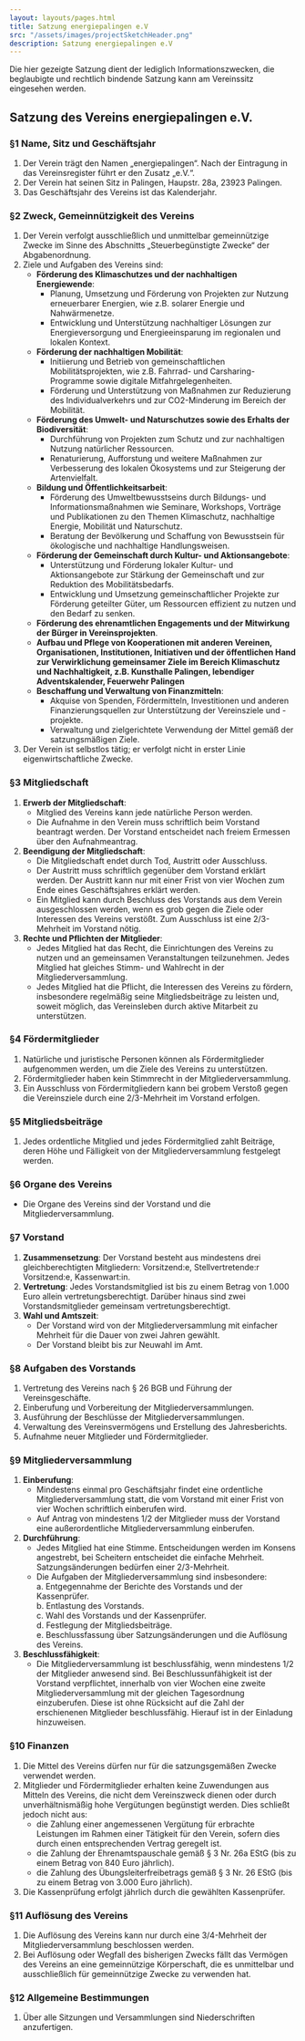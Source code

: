 ```yaml
---
layout: layouts/pages.html
title: Satzung energiepalingen e.V
src: "/assets/images/projectSketchHeader.png"
description: Satzung energiepalingen e.V
---
```



Die hier gezeigte Satzung dient der lediglich Informationszwecken, die beglaubigte und rechtlich bindende Satzung kann am Vereinssitz eingesehen werden. 


## Satzung des Vereins energiepalingen e.V.

### §1 Name, Sitz und Geschäftsjahr

1. Der Verein trägt den Namen „energiepalingen“. Nach der Eintragung in das Vereinsregister führt er den Zusatz „e.V.“.
2. Der Verein hat seinen Sitz in Palingen, Haupstr. 28a, 23923 Palingen.
3. Das Geschäftsjahr des Vereins ist das Kalenderjahr.

### §2 Zweck, Gemeinnützigkeit des Vereins

1. Der Verein verfolgt ausschließlich und unmittelbar gemeinnützige Zwecke im Sinne des Abschnitts „Steuerbegünstigte Zwecke“ der Abgabenordnung.
2. Ziele und Aufgaben des Vereins sind:
    - **Förderung des Klimaschutzes und der nachhaltigen Energiewende**:
        - Planung, Umsetzung und Förderung von Projekten zur Nutzung erneuerbarer Energien, wie z.B. solarer Energie und Nahwärmenetze.
        - Entwicklung und Unterstützung nachhaltiger Lösungen zur Energieversorgung und Energieeinsparung im regionalen und lokalen Kontext.
    - **Förderung der nachhaltigen Mobilität**:
        - Initiierung und Betrieb von gemeinschaftlichen Mobilitätsprojekten, wie z.B. Fahrrad- und Carsharing-Programme sowie digitale Mitfahrgelegenheiten.
        - Förderung und Unterstützung von Maßnahmen zur Reduzierung des Individualverkehrs und zur CO2-Minderung im Bereich der Mobilität.
    - **Förderung des Umwelt- und Naturschutzes sowie des Erhalts der Biodiversität**:
        - Durchführung von Projekten zum Schutz und zur nachhaltigen Nutzung natürlicher Ressourcen.
        - Renaturierung, Aufforstung und weitere Maßnahmen zur Verbesserung des lokalen Ökosystems und zur Steigerung der Artenvielfalt.
    - **Bildung und Öffentlichkeitsarbeit**:
        - Förderung des Umweltbewusstseins durch Bildungs- und Informationsmaßnahmen wie Seminare, Workshops, Vorträge und Publikationen zu den Themen Klimaschutz, nachhaltige Energie, Mobilität und Naturschutz.
        - Beratung der Bevölkerung und Schaffung von Bewusstsein für ökologische und nachhaltige Handlungsweisen.
    - **Förderung der Gemeinschaft durch Kultur- und Aktionsangebote**:
        - Unterstützung und Förderung lokaler Kultur- und Aktionsangebote zur Stärkung der Gemeinschaft und zur Reduktion des Mobilitätsbedarfs.
        - Entwicklung und Umsetzung gemeinschaftlicher Projekte zur Förderung geteilter Güter, um Ressourcen effizient zu nutzen und den Bedarf zu senken.
    - **Förderung des ehrenamtlichen Engagements und der Mitwirkung der Bürger in Vereinsprojekten**.
    - **Aufbau und Pflege von Kooperationen mit anderen Vereinen, Organisationen, Institutionen, Initiativen und der öffentlichen Hand zur Verwirklichung gemeinsamer Ziele im Bereich Klimaschutz und Nachhaltigkeit, z.B. Kunsthalle Palingen, lebendiger Adventskalender, Feuerwehr Palingen**
    - **Beschaffung und Verwaltung von Finanzmitteln**:
        - Akquise von Spenden, Fördermitteln, Investitionen und anderen Finanzierungsquellen zur Unterstützung der Vereinsziele und -projekte.
        - Verwaltung und zielgerichtete Verwendung der Mittel gemäß der satzungsmäßigen Ziele.
3. Der Verein ist selbstlos tätig; er verfolgt nicht in erster Linie eigenwirtschaftliche Zwecke.

### §3 Mitgliedschaft

1. **Erwerb der Mitgliedschaft**:
    - Mitglied des Vereins kann jede natürliche Person werden.
    - Die Aufnahme in den Verein muss schriftlich beim Vorstand beantragt werden. Der Vorstand entscheidet nach freiem Ermessen über den Aufnahmeantrag.
2. **Beendigung der Mitgliedschaft**:
    - Die Mitgliedschaft endet durch Tod, Austritt oder Ausschluss.
    - Der Austritt muss schriftlich gegenüber dem Vorstand erklärt werden. Der Austritt kann nur mit einer Frist von vier Wochen zum Ende eines Geschäftsjahres erklärt werden.
    - Ein Mitglied kann durch Beschluss des Vorstands aus dem Verein ausgeschlossen werden, wenn es grob gegen die Ziele oder Interessen des Vereins verstößt. Zum Ausschluss ist eine 2/3-Mehrheit im Vorstand nötig.
3. **Rechte und Pflichten der Mitglieder**:
    - Jedes Mitglied hat das Recht, die Einrichtungen des Vereins zu nutzen und an gemeinsamen Veranstaltungen teilzunehmen. Jedes Mitglied hat gleiches Stimm- und Wahlrecht in der Mitgliederversammlung.
    - Jedes Mitglied hat die Pflicht, die Interessen des Vereins zu fördern, insbesondere regelmäßig seine Mitgliedsbeiträge zu leisten und, soweit möglich, das Vereinsleben durch aktive Mitarbeit zu unterstützen.

### §4 Fördermitglieder

1. Natürliche und juristische Personen können als Fördermitglieder aufgenommen werden, um die Ziele des Vereins zu unterstützen.
2. Fördermitglieder haben kein Stimmrecht in der Mitgliederversammlung.
3. Ein Ausschluss von Fördermitgliedern kann bei grobem Verstoß gegen die Vereinsziele durch eine 2/3-Mehrheit im Vorstand erfolgen.

### §5 Mitgliedsbeiträge

1. Jedes ordentliche Mitglied und jedes Fördermitglied zahlt Beiträge, deren Höhe und Fälligkeit von der Mitgliederversammlung festgelegt werden.

### §6 Organe des Vereins

- Die Organe des Vereins sind der Vorstand und die Mitgliederversammlung.

### §7 Vorstand

1. **Zusammensetzung**: Der Vorstand besteht aus mindestens drei gleichberechtigten Mitgliedern: Vorsitzend:e, Stellvertretende:r Vorsitzend:e, Kassenwart:in.
2. **Vertretung**: Jedes Vorstandsmitglied ist bis zu einem Betrag von 1.000 Euro allein vertretungsberechtigt. Darüber hinaus sind zwei Vorstandsmitglieder gemeinsam vertretungsberechtigt.
3. **Wahl und Amtszeit**:
    - Der Vorstand wird von der Mitgliederversammlung mit einfacher Mehrheit für die Dauer von zwei Jahren gewählt.
    - Der Vorstand bleibt bis zur Neuwahl im Amt.

### §8 Aufgaben des Vorstands

1. Vertretung des Vereins nach § 26 BGB und Führung der Vereinsgeschäfte.
2. Einberufung und Vorbereitung der Mitgliederversammlungen.
3. Ausführung der Beschlüsse der Mitgliederversammlungen.
4. Verwaltung des Vereinsvermögens und Erstellung des Jahresberichts.
5. Aufnahme neuer Mitglieder und Fördermitglieder.

### §9 Mitgliederversammlung

1. **Einberufung**:
    - Mindestens einmal pro Geschäftsjahr findet eine ordentliche Mitgliederversammlung statt, die vom Vorstand mit einer Frist von vier Wochen schriftlich einberufen wird.
    - Auf Antrag von mindestens 1/2 der Mitglieder muss der Vorstand eine außerordentliche Mitgliederversammlung einberufen.
2. **Durchführung**:
    - Jedes Mitglied hat eine Stimme. Entscheidungen werden im Konsens angestrebt, bei Scheitern entscheidet die einfache Mehrheit. Satzungsänderungen bedürfen einer 2/3-Mehrheit.
    - Die Aufgaben der Mitgliederversammlung sind insbesondere:  
        a. Entgegennahme der Berichte des Vorstands und der Kassenprüfer.  
        b. Entlastung des Vorstands.  
        c. Wahl des Vorstands und der Kassenprüfer.  
        d. Festlegung der Mitgliedsbeiträge.  
        e. Beschlussfassung über Satzungsänderungen und die Auflösung des Vereins.
3. **Beschlussfähigkeit**:
    - Die Mitgliederversammlung ist beschlussfähig, wenn mindestens 1/2 der Mitglieder anwesend sind. Bei Beschlussunfähigkeit ist der Vorstand verpflichtet, innerhalb von vier Wochen eine zweite Mitgliederversammlung mit der gleichen Tagesordnung einzuberufen. Diese ist ohne Rücksicht auf die Zahl der erschienenen Mitglieder beschlussfähig. Hierauf ist in der Einladung hinzuweisen.

### §10 Finanzen

1. Die Mittel des Vereins dürfen nur für die satzungsgemäßen Zwecke verwendet werden.
2. Mitglieder und Fördermitglieder erhalten keine Zuwendungen aus Mitteln des Vereins, die nicht dem Vereinszweck dienen oder durch unverhältnismäßig hohe Vergütungen begünstigt werden. Dies schließt jedoch nicht aus:
    - die Zahlung einer angemessenen Vergütung für erbrachte Leistungen im Rahmen einer Tätigkeit für den Verein, sofern dies durch einen entsprechenden Vertrag geregelt ist.
    - die Zahlung der Ehrenamtspauschale gemäß § 3 Nr. 26a EStG (bis zu einem Betrag von 840 Euro jährlich).
    - die Zahlung des Übungsleiterfreibetrags gemäß § 3 Nr. 26 EStG (bis zu einem Betrag von 3.000 Euro jährlich).
3. Die Kassenprüfung erfolgt jährlich durch die gewählten Kassenprüfer.

### §11 Auflösung des Vereins

1. Die Auflösung des Vereins kann nur durch eine 3/4-Mehrheit der Mitgliederversammlung beschlossen werden.
2. Bei Auflösung oder Wegfall des bisherigen Zwecks fällt das Vermögen des Vereins an eine gemeinnützige Körperschaft, die es unmittelbar und ausschließlich für gemeinnützige Zwecke zu verwenden hat.

### §12 Allgemeine Bestimmungen

1. Über alle Sitzungen und Versammlungen sind Niederschriften anzufertigen.
